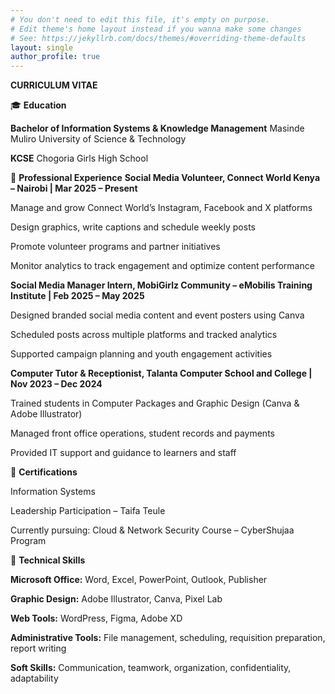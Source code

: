 ```yaml
---
# You don't need to edit this file, it's empty on purpose.
# Edit theme's home layout instead if you wanna make some changes
# See: https://jekyllrb.com/docs/themes/#overriding-theme-defaults
layout: single
author_profile: true
---
```

**CURRICULUM VITAE**


🎓 **Education**

**Bachelor of Information Systems & Knowledge Management**
Masinde Muliro University of Science & Technology

**KCSE**
Chogoria Girls High School

💼 **Professional Experience**
**Social Media Volunteer, Connect World Kenya – Nairobi | Mar 2025 – Present**

Manage and grow Connect World’s Instagram, Facebook and X platforms

Design graphics, write captions and schedule weekly posts

Promote volunteer programs and partner initiatives

Monitor analytics to track engagement and optimize content performance

**Social Media Manager Intern, MobiGirlz Community – eMobilis Training Institute | Feb 2025 – May 2025**

Designed branded social media content and event posters using Canva

Scheduled posts across multiple platforms and tracked analytics

Supported campaign planning and youth engagement activities

**Computer Tutor & Receptionist, Talanta Computer School and College | Nov 2023 – Dec 2024**

Trained students in Computer Packages and Graphic Design (Canva & Adobe Illustrator)

Managed front office operations, student records and payments

Provided IT support and guidance to learners and staff

📜 **Certifications**

Information Systems

Leadership Participation – Taifa Teule

Currently pursuing: Cloud & Network Security Course – CyberShujaa Program

🧠 **Technical Skills**

**Microsoft Office:** Word, Excel, PowerPoint, Outlook, Publisher

**Graphic Design:** Adobe Illustrator, Canva, Pixel Lab

**Web Tools:** WordPress, Figma, Adobe XD

**Administrative Tools:** File management, scheduling, requisition preparation, report writing

**Soft Skills:** Communication, teamwork, organization, confidentiality, adaptability

